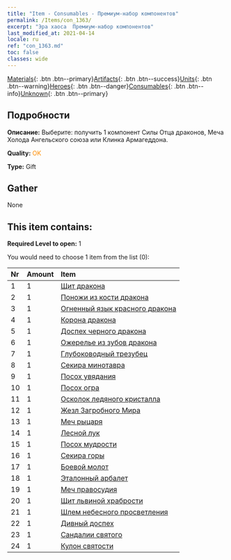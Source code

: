 ```yaml
---
title: "Item - Consumables - Премиум-набор компонентов"
permalink: /Items/con_1363/
excerpt: "Эра хаоса  Премиум-набор компонентов"
last_modified_at: 2021-04-14
locale: ru
ref: "con_1363.md"
toc: false
classes: wide
---
```

 [Materials](/ru/Items/){: .btn .btn--primary}[Artifacts](/ru/Items/Artifacts/){: .btn .btn--success}[Units](/ru/Items/Units/){: .btn .btn--warning}[Heroes](/ru/Items/Heroes/){: .btn .btn--danger}[Consumables](/ru/Items/Consumables/){: .btn .btn--info}[Unknown](/ru/Items/Unknown/){: .btn .btn--primary}

## Подробности
 **Описание:** Выберите: получить 1 компонент Силы Отца драконов, Меча Холода Ангельского союза или Клинка Армагеддона.

 **Quality:** <span style="color: #FF8C00">OK</span>

 **Type:** Gift

## Gather

  None

## This item contains:

 **Required Level to open:** 1

 You would need to choose 1 item from the list (0):

  | Nr | Amount |     Item    |
  |:---|:-------|:------------|
  | 1 | 1 | [Щит дракона](/ru/Items/art_144/) | 
  | 2 | 1 | [Поножи из кости дракона](/ru/Items/art_145/) | 
  | 3 | 1 | [Огненный язык красного дракона](/ru/Items/art_146/) | 
  | 4 | 1 | [Корона дракона](/ru/Items/art_147/) | 
  | 5 | 1 | [Доспех черного дракона](/ru/Items/art_148/) | 
  | 6 | 1 | [Ожерелье из зубов дракона](/ru/Items/art_149/) | 
  | 7 | 1 | [Глубоководный трезубец](/ru/Items/art_160/) | 
  | 8 | 1 | [Секира минотавра](/ru/Items/art_161/) | 
  | 9 | 1 | [Посох увядания](/ru/Items/art_162/) | 
  | 10 | 1 | [Посох огра](/ru/Items/art_163/) | 
  | 11 | 1 | [Осколок ледяного кристалла](/ru/Items/art_164/) | 
  | 12 | 1 | [Жезл Загробного Мира](/ru/Items/art_165/) | 
  | 13 | 1 | [Меч рыцаря](/ru/Items/art_166/) | 
  | 14 | 1 | [Лесной лук](/ru/Items/art_167/) | 
  | 15 | 1 | [Посох мудрости](/ru/Items/art_168/) | 
  | 16 | 1 | [Секира горы](/ru/Items/art_169/) | 
  | 17 | 1 | [Боевой молот](/ru/Items/art_170/) | 
  | 18 | 1 | [Эталонный арбалет](/ru/Items/art_171/) | 
  | 19 | 1 | [Меч правосудия](/ru/Items/art_150/) | 
  | 20 | 1 | [Щит львиной храбрости](/ru/Items/art_151/) | 
  | 21 | 1 | [Шлем небесного просветления](/ru/Items/art_152/) | 
  | 22 | 1 | [Дивный доспех](/ru/Items/art_153/) | 
  | 23 | 1 | [Сандалии святого](/ru/Items/art_154/) | 
  | 24 | 1 | [Кулон святости](/ru/Items/art_155/) | 
